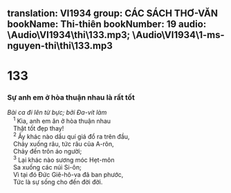 translation: VI1934
group: CÁC SÁCH THƠ-VĂN
bookName: Thi-thiên 
bookNumber: 19
audio: \Audio\VI1934\thi\133.mp3; \Audio\VI1934\1-ms-nguyen-thi\thi\133.mp3
-------

<div class="title"><h1>133</h1><h3>Sự anh em ở hòa thuận nhau là rất tốt</h3><i>Bài ca đi lên từ bực; bởi Đa-vít làm</i></div>
<span class="verse thi_133_1"> <sup>1</sup> Kìa, anh em ăn ở hòa thuận nhau <br/> Thật tốt đẹp thay! <br/></span>
<span class="verse thi_133_2"> <sup>2</sup> Ấy khác nào dầu quí giá đổ ra trên đầu, <br/> Chảy xuống râu, tức râu của A-rôn, <br/> Chảy đến trôn áo người; <br/></span>
<span class="verse thi_133_3"> <sup>3</sup> Lại khác nào sương móc Hẹt-môn <br/> Sa xuống các núi Si-ôn; <br/> Vì tại đó Đức Giê-hô-va đã ban phước, <br/> Tức là sự sống cho đến đời đời. <br/></span>
